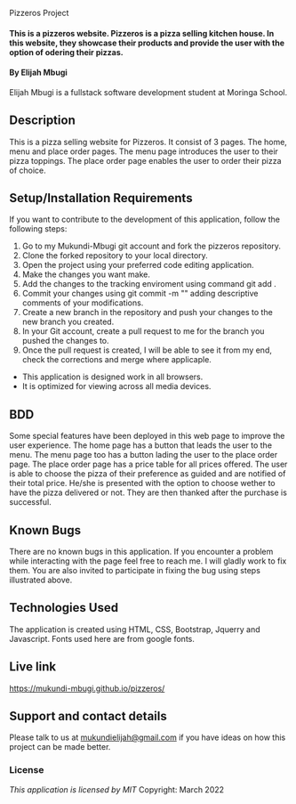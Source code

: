 Pizzeros Project
#### This is a pizzeros website. Pizzeros is a pizza selling kitchen house. In this website, they showcase their products and provide the user with the option of odering their pizzas.
#### By **Elijah Mbugi**
Elijah Mbugi is a fullstack software development student at Moringa School.
## Description
This is a pizza selling website for Pizzeros. It consist of 3 pages. The home, menu and place order pages. The menu page introduces the user to their pizza toppings. The place order page enables the user to order their pizza of choice.
## Setup/Installation Requirements
If you want to contribute to the development of this application, follow the following steps:
1. Go to my Mukundi-Mbugi git account and fork the pizzeros repository.
2. Clone the forked repository to your local directory.
3. Open the project using your preferred code editing application.
4. Make the changes you want make.
5. Add the changes to the tracking enviroment using command git add .
6. Commit your changes using git commit -m "" adding descriptive comments of your modifications.
7. Create a new branch in the repository and push your changes to the new branch you created.
8. In your Git account, create a pull request to me for the branch you pushed the changes to.
9. Once the pull request is created, I will be able to see it from my end, check the corrections and merge where applicaple.
* This application is designed work in all browsers.
* It is optimized for viewing across all media devices.
## BDD
Some special features have been deployed in this web page to improve the user experience. The home page has a button that leads the user to the menu. The menu page too has a button lading the user to the place order page. The place order page has a price table for all prices offered. The user is able to choose the pizza of their preference as guided and are notified of their total price. He/she is presented with the option to choose wether to have the pizza delivered or not.
They are then thanked after the purchase is successful.
## Known Bugs
There are no known bugs in this application. If you encounter a problem while interacting with the page feel free to reach me. I will gladly work to fix them. You are also invited to participate in fixing the bug using steps illustrated above.
## Technologies Used
The application is created using HTML, CSS, Bootstrap, Jquerry and Javascript.
Fonts used here are from google fonts.
## Live link
https://mukundi-mbugi.github.io/pizzeros/

## Support and contact details
Please talk to us at mukundielijah@gmail.com if you have ideas on how this project can be made better. 
### License
*This application is licensed by MIT*
Copyright: March 2022
